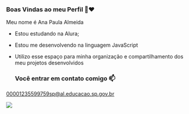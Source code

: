 ### Boas Vindas ao meu Perfil 💙❤️

Meu nome é Ana Paula Almeida

- Estou estudando na Alura;
- Estou me desenvolvendo na linguagem JavaScript
- Utilizo esse espaço para minha organização e compartilhamento dos meu projetos desenvolvidos

  ### Você entrar em contato comigo 📫
  
00001235599759sp@al.educacao.sp.gov.br

![](https://media1.tenor.com/m/ZQndYO4NwBcAAAAC/gojo-satoru.gif)
